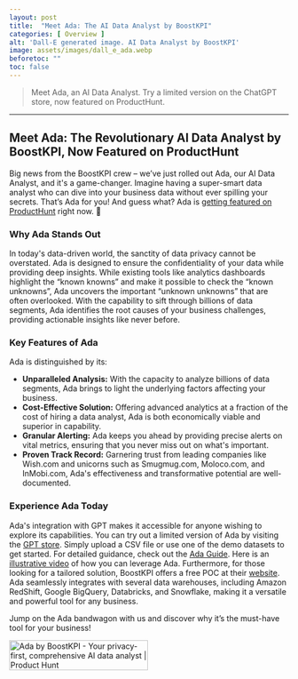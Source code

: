 ```yaml
---
layout: post
title:  "Meet Ada: The AI Data Analyst by BoostKPI"
categories: [ Overview ]
alt: 'Dall-E generated image. AI Data Analyst by BoostKPI'
image: assets/images/dall_e_ada.webp
beforetoc: ""
toc: false
---
```

>Meet Ada, an AI Data Analyst. Try a limited version on the ChatGPT store, now featured on ProductHunt.

---
## Meet Ada: The Revolutionary AI Data Analyst by BoostKPI, Now Featured on ProductHunt

Big news from the BoostKPI crew – we’ve just rolled out Ada, our AI Data Analyst, and it's a game-changer. Imagine having a super-smart data analyst who can dive into your business data without ever spilling your secrets. That’s Ada for you! And guess what? Ada is [getting featured on ProductHunt](https://www.producthunt.com/posts/ada-by-boostkpi/) right now. 🚀


### Why Ada Stands Out

In today's data-driven world, the sanctity of data privacy cannot be overstated. Ada is designed to ensure the confidentiality of your data while providing deep insights. While existing tools like analytics dashboards highlight the “known knowns” and make it possible to check the “known unknowns”, Ada uncovers the important “unknown unknowns” that are often overlooked. With the capability to sift through billions of data segments, Ada identifies the root causes of your business challenges, providing actionable insights like never before.


### Key Features of Ada

Ada is distinguished by its:

- **Unparalleled Analysis:** With the capacity to analyze billions of data segments, Ada brings to light the underlying factors affecting your business.
- **Cost-Effective Solution:** Offering advanced analytics at a fraction of the cost of hiring a data analyst, Ada is both economically viable and superior in capability.
- **Granular Alerting:** Ada keeps you ahead by providing precise alerts on vital metrics, ensuring that you never miss out on what's important.
- **Proven Track Record:** Garnering trust from leading companies like Wish.com and unicorns such as Smugmug.com, Moloco.com, and InMobi.com, Ada's effectiveness and transformative potential are well-documented.

### Experience Ada Today

Ada's integration with GPT makes it accessible for anyone wishing to explore its capabilities. You can try out a limited version of Ada by visiting the [GPT store](https://chatgpt.com/g/g-sKhLpMfeg-ada-from-boostkpi). Simply upload a CSV file or use one of the demo datasets to get started. For detailed guidance, check out the [Ada Guide](https://docs.boostkpi.com/docs/ada-guide/). Here is an [illustrative video](https://www.youtube.com/watch?v=tNwRq0_3Dio) of how you can leverage Ada. Furthermore, for those looking for a tailored solution, BoostKPI offers a free POC at their [website](https://boostkpi.com). Ada seamlessly integrates with several data warehouses, including Amazon RedShift, Google BigQuery, Databricks, and Snowflake, making it a versatile and powerful tool for any business.

Jump on the Ada bandwagon with us and discover why it’s the must-have tool for your business!

<a href="https://www.producthunt.com/posts/ada-by-boostkpi?utm_source=badge-featured&utm_medium=badge&utm_souce=badge-ada&#0045;by&#0045;boostkpi" target="_blank"><img src="https://api.producthunt.com/widgets/embed-image/v1/featured.svg?post_id=445641&theme=light" alt="Ada&#0032;by&#0032;BoostKPI - Your&#0032;privacy&#0045;first&#0044;&#0032;comprehensive&#0032;AI&#0032;data&#0032;analyst | Product Hunt" style="width: 250px; height: 54px;" width="250" height="54" /></a>
